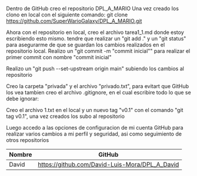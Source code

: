 Dentro de GitHub creo el repositorio DPL_A_MARIO
Una vez creado los clono en local con el siguiente comando:
git clone https://github.com/SuperWarioGalaxy/DPL_A_MARIO.git

Ahora con el repositorio en local, creo el archivo tarea1_1.md donde estoy escribiendo esto mismo.
tendre que realizar un "git add ." y un "git status" para asegurarme de que se guardan los cambios realizados en el repositorio local.
Realizo un "git commit -m "commit inicial"" para realizar el primer commit con nombre "commit inicial"

Realizo un "git push --set-upstream origin main" subiendo los cambios al repositorio

Creo la carpeta "privada" y el archivo "privado.txt", para evitart que GitHub los vea tambien creo el archivo .gitignore, en el cual escribire todo lo que se debe ignorar:

Creo el archivo 1.txt en el local y un nuevo tag "v0.1" con el comando "git tag v0.1", una vez creados los subo al repositorio

Luego accedo a las opciones de configuracion de mi cuenta GitHub para realizar varios cambios a mi perfil y seguridad, asi como seguimiento de otros repositorios

|Nombre  |GitHub|
|--------|----------------------------------------------|
|David   |https://github.com/David-Luis-Mora/DPL_A_David|



